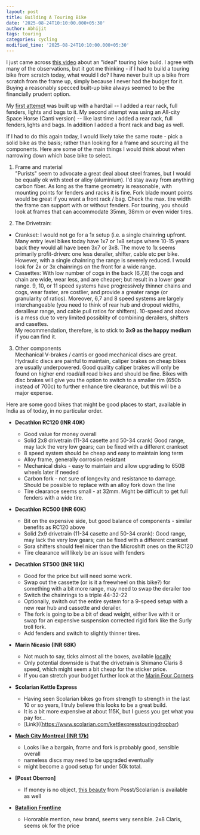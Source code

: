 ```yaml
---
layout: post
title: Building A Touring Bike
date: '2025-08-24T10:10:00.000+05:30'
author: Abhijit
tags: touring
categories: cycling
modified_time: '2025-08-24T10:10:00.000+05:30'
---
```


I just came across [this video](https://www.youtube.com/watch?v=ZbQJ9TbPvKY) about an "ideal" touring bike build.
I agree with many of the observations, but it got me thinking - if I had to build a touring bike from scratch today, what would I do?
I have never built up a bike from scratch from the frame up, simply because I never had the budget for it.
Buying a reasonably specced built-up bike always seemed to be the financially prudent option.

My [first attempt](https://psychelist.blogspot.com/2014/07/SKS-fender-installation.html) was built up with a hardtail -- I added a rear rack, full fenders,
lights and bags to it. My second attempt was using an All-city Space Horse (Canti version) -- like last time I added a rear rack, full fenders,lights and bags.
In addition I added a front rack and bag as well.

If I had to do this again today, I would likely take the same route - pick a solid bike as the basis; rather than
looking for a frame and sourcing all the components. Here are some of the main things I would think about when narrowing down which base bike to select.

1. Frame and material<br>
"Purists" seem to advocate a great deal about steel frames, but I would be equally ok with steel or alloy (aluminium). I'd stay away from anything carbon fiber. As long as the frame geometry is reasonable, with mounting points for fenders and racks it is fine. Fork blade mount points would be great if you want a front rack / bag. Check the max. tire width the frame can support with or without fenders. For touring, you should look at frames that can accommodate 35mm, 38mm or even wider tires.

2. The Drivetrain: <br>
* Crankset: I would not go for a 1x setup (i.e. a single chainring upfront. Many entry level bikes today have 1x7 or 1x8 setups where 10-15 years back they would all have been 3x7 or 3x8. The move to 1x seems primarily profit-driven: one less derailer, shifter, cable etc per bike.
However, with a single chainring the range is severely reduced.
I would look for 2x or 3x chainrings on the front for a wide range.
* Cassettes: With low number of cogs in the back (6,7,8) the cogs and chain are wide, wear less, and are cheaper; but result in a lower gear range.
9, 10, or 11 speed systems have progressively thinner chains and cogs, wear faster, are costlier, and provide a greater range (or granularity of ratios).
Moreover, 6,7 and 8 speed systems are largely interchangeable (you need to think of rear hub and dropout widths, derailleur range, and cable pull ratios for shifters). 10-speed and above is a mess due to very limited possiblity of combining derailers, shifters and casettes. <br> 
My recommendation, therefore, is to stick to __3x9 as the happy medium__ if you can find it.

3. Other components <br>
Mechanical V-brakes / cantis or good mechanical discs are great. Hydraulic discs are painful to maintain, caliper brakes on cheap bikes are usually underpowered.
Good quality caliper brakes will only be found on higher end road/all road bikes and should be fine. Bikes with disc brakes will give you the option to switch to 
a smaller rim (650b instead of 700c) to further enhance tire clearance, but this will be a major expense.


Here are some good bikes that might be good places to start, available in India as of today, in no particular order.


* __Decathlon RC120 (INR 40K)__
	+ Good value for money overall
	+ Solid 2x8 drivetrain (11-34 casette and 50-34 crank) Good range, may lack the very low gears; can be fixed with a different crankset
	+ 8 speed system should be cheap and easy to maintain long term
	+ Alloy frame, generally corrosion resistant
	+ Mechanical disks - easy to maintain and allow upgrading to 650B wheels later if needed
	- Carbon fork - not sure of longevity and resistance to damage. Should be possible to replace with an alloy fork down the line
	- Tire clearance seems small - at 32mm. Might be difficult to get full fenders with a wide tire.

* __Decathlon RC500 (INR 60K)__
	+ Bit on the expensive side, but good balance of components - similar benefits as RC120 above
	+ Solid 2x9 drivetrain (11-34 casette and 50-34 crank): Good range, may lack the very low gears; can be fixed with a different crankset
	+ Sora shifters should feel nicer than the Microshift ones on the RC120
	+ Tire clearance will likely be an issue with fenders

* __Decathlon ST500 (INR 18K)__
	+ Good for the price but will need some work.
	+ Swap out the cassette (or is it a freewheel on this bike?) for something with a bit more range, may need to swap the derailer too
	+ Switch the chainrings to a triple 44-32-22
	+ Optionally, switch out the entire system for a 9-speed setup with a new rear hub and cassette and derailer.
	+ The fork is going to be a bit of dead weight, either live with it or swap for an expensive suspension corrected rigid fork like the Surly troll fork.
	+ Add fenders and switch to slightly thinner tires.

* __Marin Nicasio (INR 68K)__
	+ Not much to say, ticks almost all the boxes, available [locally](https://www.cyclingboutique.in/collections/gravel-bikes/products/marin-bikes-nicasio-roadbike-cromo-steel-for-endurance-gravel-adventure)
	+ Only potential downside is that the drivetrain is Shimano Claris 8 speed, which might seem a bit cheap for the sticker price.
	+ If you can stretch your budget further look at the [Marin Four Corners](https://www.cyclingboutique.in/collections/gravel-bikes/products/marin-bikes-four-corners-roadbike-for-gravel-adventure-touring)

* __Scolarian Kettle Express__
	+ Having seen Scolarian bikes go from strength to strength in the last 10 or so years, I truly believe this looks to be a great build.
	+ It is a bit more expensive at about 115K, but I guess you get what you pay for...
	+ [Link]((https://www.scolarian.com/kettlexpresstouringdropbar)

* __[Mach City Montreal (INR 17k)](https://trackandtrail.in/products/mach-city-montreal-21-speed)__
	+ Looks like a bargain, frame and fork is probably good, sensible overall
	+ nameless discs may need to be upgraded eventually
	+ might become a good setup for under 50k total.

* __[Posst Oberron]__
	+ If money is no object, [this beauty](https://www.posst.bike/oberon) from Posst/Scolarian is available as well

* __[Batallion Frontline](https://battalionbikes.com/products/frontline-v3-new?)__		
	+ Hororable mention, new brand, seems very sensible. 2x8 Claris, seems ok for the price